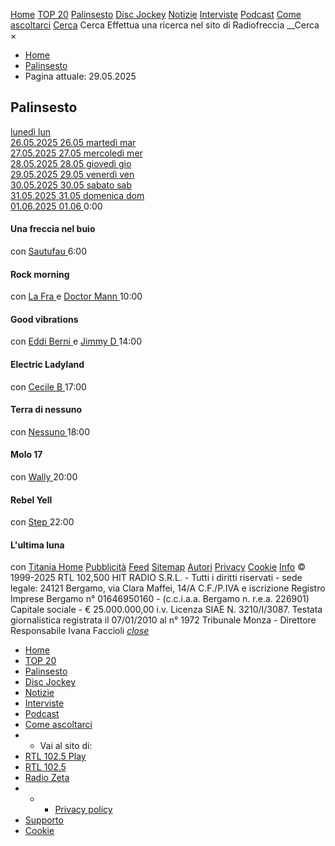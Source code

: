 [Home](/ "La homepage del sito") [TOP 20](/musica/top-20/ "Scopri i brani più trasmessi di Radiofreccia") [Palinsesto](/palinsesto/lunedi/ "Scopri il palinsesto di Radiofreccia") [Disc Jockey](/disc-jockey/ "Guarda le schede di tutti i Disc Jockey") [Notizie](/notizie/ "Visualizza le ultime notizie") [Interviste](/interviste/ "Visualizza tutte le interviste") [Podcast](/podcast/ "Visualizza i podcast di Radiofreccia") [Come ascoltarci](/come-ascoltarci/ "Scopri tutti i modi per ascoltare Radiofreccia") [Cerca](/cerca/ "Cerca")
Cerca
Effettua una ricerca nel sito di Radiofreccia
__Cerca
×
  * [Home](/ "Vai alla homepage di Radiofreccia")
  * [Palinsesto](/palinsesto/giovedi/ "Vai alla pagina del palinsesto")
  * Pagina attuale:  29.05.2025 


## Palinsesto
[ lunedì lun  
26.05.2025 26.05 ](/palinsesto/lunedi/ "Guarda il palinsesto di lunedì 26 maggio") [ martedì mar  
27.05.2025 27.05 ](/palinsesto/martedi/ "Guarda il palinsesto di martedì 27 maggio") [ mercoledì mer  
28.05.2025 28.05 ](/palinsesto/mercoledi/ "Guarda il palinsesto di mercoledì 28 maggio") [ giovedì gio  
29.05.2025 29.05 ](/palinsesto/giovedi/ "Guarda il palinsesto di giovedì 29 maggio") [ venerdì ven  
30.05.2025 30.05 ](/palinsesto/venerdi/ "Guarda il palinsesto di venerdì 30 maggio") [ sabato sab  
31.05.2025 31.05 ](/palinsesto/sabato/ "Guarda il palinsesto di sabato 31 maggio") [ domenica dom  
01.06.2025 01.06 ](/palinsesto/domenica/ "Guarda il palinsesto di domenica 01 giugno")
0:00 
[ ](/disc-jockey/sautufau/ "Vedi la scheda di Sautufau")
#### Una freccia nel buio
con [ Sautufau ](/disc-jockey/sautufau/ "Vedi la scheda di Sautufau")
6:00 
[ ](/disc-jockey/doctor-mann/ "Vedi la scheda di Doctor Mann")
#### Rock morning
con [ La Fra ](/disc-jockey/la-fra/ "Vedi la scheda di La Fra") e [ Doctor Mann ](/disc-jockey/doctor-mann/ "Vedi la scheda di Doctor Mann")
10:00 
[ ](/disc-jockey/eddi-berni/ "Vedi la scheda di Eddi Berni")
#### Good vibrations
con [ Eddi Berni ](/disc-jockey/eddi-berni/ "Vedi la scheda di Eddi Berni") e [ Jimmy D ](/disc-jockey/jimmy-d/ "Vedi la scheda di Jimmy D")
14:00 
[ ](/disc-jockey/cecile-b/ "Vedi la scheda di Cecile B")
#### Electric Ladyland
con [ Cecile B ](/disc-jockey/cecile-b/ "Vedi la scheda di Cecile B")
17:00 
[ ](/disc-jockey/nessuno/ "Vedi la scheda di Nessuno")
#### Terra di nessuno
con [ Nessuno ](/disc-jockey/nessuno/ "Vedi la scheda di Nessuno")
18:00 
[ ](/disc-jockey/wally/ "Vedi la scheda di Wally")
#### Molo 17
con [ Wally ](/disc-jockey/wally/ "Vedi la scheda di Wally")
20:00 
[ ](/disc-jockey/step/ "Vedi la scheda di Step")
#### Rebel Yell
con [ Step ](/disc-jockey/step/ "Vedi la scheda di Step")
22:00 
[ ](/disc-jockey/titania/ "Vedi la scheda di Titania")
#### L'ultima luna
con [ Titania ](/disc-jockey/titania/ "Vedi la scheda di Titania")
[Home](/ "La homepage del sito") [Pubblicità](mailto:openspace@rtl.it "Pubblicità") [Feed](/feed/ "I Feed di Radiofreccia") [Sitemap](/sitemap.html "La sitemap del sito di Radiofreccia") [Autori](/notizie/autori/ "Gli autori delle notizie di Radiofreccia") [Privacy](/informativa-sulla-privacy/ "Informativa sulla privacy") [Cookie](/cookie-policy/ "Cookie Policy") [Info](mailto:info@radiofreccia.it "Scrivi a info@radiofreccia.it")
© 1999-2025 RTL 102,500 HIT RADIO S.R.L. - Tutti i diritti riservati - sede legale: 24121 Bergamo, via Clara Maffei, 14/A
C.F./P.IVA e iscrizione Registro Imprese Bergamo n° 01646950160 - (c.c.i.a.a. Bergamo n. r.e.a. 226901)
Capitale sociale - € 25.000.000,00 i.v. Licenza SIAE N. 3210/I/3087.
Testata giornalistica registrata il 07/01/2010 al n° 1972 Tribunale Monza - Direttore Responsabile Ivana Faccioli
[_close_](javascript:void\(0\);)
  * [ Home ](/)
  * [ TOP 20 ](/musica/top-20/)
  * [ Palinsesto ](/palinsesto/lunedi/)
  * [ Disc Jockey ](/disc-jockey/)
  * [ Notizie ](/notizie/)
  * [ Interviste ](/interviste/)
  * [ Podcast ](/podcast/)
  * [ Come ascoltarci ](/come-ascoltarci/)
  *   * Vai al sito di:
  * [ RTL 102.5 Play ](https://play.rtl.it)
  * [ RTL 102.5 ](https://www.rtl.it)
  * [ Radio Zeta ](https://www.radiozeta.it)
  *   *   * [ Privacy policy ](https://www.radiofreccia.it/informativa-sulla-privacy/ "Vai all'informativa privacy")
  * [ Supporto ](mailto:support@radiofreccia.it "Invia una mail al supporto tecnico")
  * [ Cookie ](https://www.radiofreccia.it/cookie-policy/ "Vai alla Cookie Policy")


